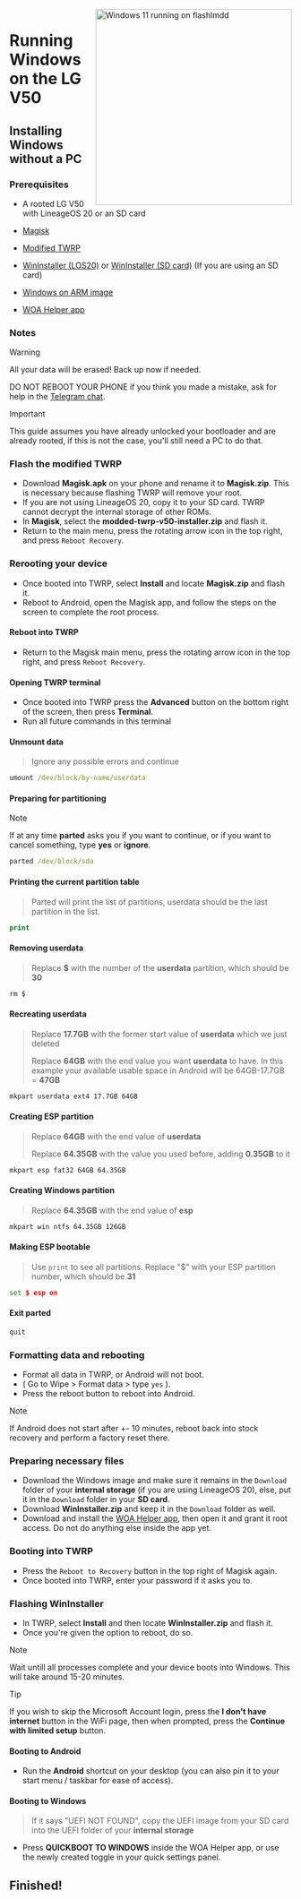 <img align="right" src="https://github.com/n00b69/woa-flashlmdd/blob/main/flashlmdd.png" width="350" alt="Windows 11 running on flashlmdd">

# Running Windows on the LG V50

## Installing Windows without a PC

### Prerequisites
- A rooted LG V50 with LineageOS 20 or an SD card

- [Magisk](https://github.com/topjohnwu/Magisk/releases/latest)

- [Modified TWRP](https://github.com/n00b69/woa-flashlmdd/releases/download/Files/modded-twrp-v50-installer.zip)

- [WinInstaller (LOS20)](https://github.com/n00b69/woa-flashlmdd/releases/download/Files/FlashlmddWinInstaller.zip) or [WinInstaller (SD card)](https://github.com/n00b69/woa-flashlmdd/releases/download/Files/FlashlmddWinInstallerSDCARD.zip) (If you are using an SD card)

- [Windows on ARM image](https://arkt-7.github.io/woawin/)

- [WOA Helper app](https://github.com/Marius586/WoA-Helper-update/releases/tag/WOA)

### Notes
> [!WARNING]  
> All your data will be erased! Back up now if needed.
> 
> DO NOT REBOOT YOUR PHONE if you think you made a mistake, ask for help in the [Telegram chat](https://t.me/woahelperchat).

> [!Important]
> This guide assumes you have already unlocked your bootloader and are already rooted, if this is not the case, you'll still need a PC to do that.

### Flash the modified TWRP
- Download **Magisk.apk** on your phone and rename it to **Magisk.zip**. This is necessary because flashing TWRP will remove your root.
- If you are not using LineageOS 20, copy it to your SD card. TWRP cannot decrypt the internal storage of other ROMs.
- In **Magisk**, select the **modded-twrp-v50-installer.zip** and flash it.
- Return to the main menu, press the rotating arrow icon in the top right, and press `Reboot Recovery`.

### Rerooting your device
- Once booted into TWRP, select **Install** and locate **Magisk.zip** and flash it.
- Reboot to Android, open the Magisk app, and follow the steps on the screen to complete the root process.

#### Reboot into TWRP
- Return to the Magisk main menu, press the rotating arrow icon in the top right, and press `Reboot Recovery`.

#### Opening TWRP terminal
- Once booted into TWRP press the **Advanced** button on the bottom right of the screen, then press **Terminal**.
- Run all future commands in this terminal

#### Unmount data
> Ignore any possible errors and continue
```cmd
umount /dev/block/by-name/userdata
```

#### Preparing for partitioning
> [!Note]
> If at any time **parted** asks you if you want to continue, or if you want to cancel something, type **yes** or **ignore**.
```cmd
parted /dev/block/sda
```

#### Printing the current partition table
> Parted will print the list of partitions, userdata should be the last partition in the list.
```cmd
print
```

#### Removing userdata
> Replace **$** with the number of the **userdata** partition, which should be **30**
```cmd
rm $
```

#### Recreating userdata
> Replace **17.7GB** with the former start value of **userdata** which we just deleted
>
> Replace **64GB** with the end value you want **userdata** to have. In this example your available usable space in Android will be 64GB-17.7GB = **47GB**
```cmd
mkpart userdata ext4 17.7GB 64GB
```

#### Creating ESP partition
> Replace **64GB** with the end value of **userdata**
>
> Replace **64.35GB** with the value you used before, adding **0.35GB** to it
```cmd
mkpart esp fat32 64GB 64.35GB
```

#### Creating Windows partition
> Replace **64.35GB** with the end value of **esp**
```cmd
mkpart win ntfs 64.35GB 126GB
```

#### Making ESP bootable
> Use `print` to see all partitions. Replace "$" with your ESP partition number, which should be **31**
```cmd
set $ esp on
```

#### Exit parted
```cmd
quit
```

### Formatting data and rebooting
- Format all data in TWRP, or Android will not boot.
- ( Go to Wipe > Format data > type `yes` ).
- Press the reboot button to reboot into Android.
> [!Note]
> If Android does not start after +- 10 minutes, reboot back into stock recovery and perform a factory reset there.

### Preparing necessary files
- Download the Windows image and make sure it remains in the `Download` folder of your **internal storage** (if you are using LineageOS 20), else, put it in the `Download` folder in your **SD card**.
- Download **WinInstaller.zip** and keep it in the `Download` folder as well.
- Download and install the [WOA Helper app](https://github.com/Marius586/WoA-Helper-update/releases/tag/WOA), then open it and grant it root access. Do not do anything else inside the app yet.

### Booting into TWRP
- Press the `Reboot to Recovery` button in the top right of Magisk again.
- Once booted into TWRP, enter your password if it asks you to.

### Flashing WinInstaller
- In TWRP, select **Install** and then locate **WinInstaller.zip** and flash it.
- Once you're given the option to reboot, do so.
> [!Note]
> Wait untill all processes complete and your device boots into Windows. This will take around 15-20 minutes.

> [!Tip]
> If you wish to skip the Microsoft Account login, press the **I don't have internet** button in the WiFi page, then when prompted, press the **Continue with limited setup** button.

#### Booting to Android
- Run the **Android** shortcut on your desktop (you can also pin it to your start menu / taskbar for ease of access).

#### Booting to Windows
> If it says "UEFI NOT FOUND", copy the UEFI image from your SD card into the UEFI folder of your **internal storage**
- Press **QUICKBOOT TO WINDOWS** inside the WOA Helper app, or use the newly created toggle in your quick settings panel.

## Finished!
